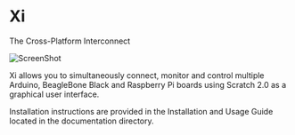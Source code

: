 Xi
======
The Cross-Platform Interconnect

![ScreenShot](https://raw.github.com/MrYsLab/Xi/master/documentation/XiLogo.png)

Xi allows you to simultaneously connect, monitor and control multiple Arduino, 
BeagleBone Black and Raspberry Pi boards using Scratch 2.0 as a graphical user interface.

Installation instructions are provided in the Installation and Usage Guide located in the documentation directory.



